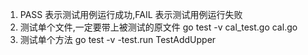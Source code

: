 1. PASS 表示测试用例运行成功,FAIL 表示测试用例运行失败
2. 测试单个文件,一定要带上被测试的原文件
    go test -v cal_test.go cal.go
3. 测试单个方法
    go test -v -test.run TestAddUpper
